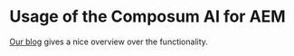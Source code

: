 # Usage of the Composum AI for AEM

[Our blog](https://www.composum.com/home/blog/AEM/composumAI-AEM.html) gives a nice overview over the
functionality.
